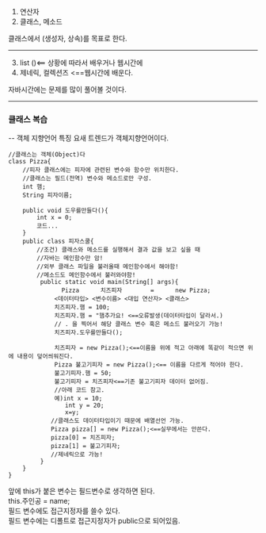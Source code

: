 1. 연산자
2. 클래스, 메소드

클래스에서 (생성자, 상속)를 목표로 한다.

---

3. list ()<== 상황에 따라서 배우거나 웹시간에
4. 제네릭, 컬렉션즈 <Spring> <==웹시간에 배운다.

자바시간에는 문제를 많이 풀어볼 것이다.

---
### 클래스 복습
-- 객체 지향언어 특징
요새 트렌드가 객체지향언어이다.
```
//클래스는 객체(Object)다
class Pizza{
    //피자 클래스에는 피자에 관련된 변수와 함수만 위치한다.
    //클래스는 필드(전역) 변수와 메소드로만 구성.
    int 햄;
    String 피자이름;

    public void 도우를만들다(){
        int x = 0;
        코드...
    }
    public class 피자스쿨{
        //조건) 클래스와 메소드를 실행해서 결과 값을 보고 싶을 때
        //자바는 메인함수만 암!
        //외부 클래스 파일을 불러올때 메인함수에서 해야함!
        //메소드도 메인함수에서 불러와야함!
         public static void main(String[] args){
               Pizza      치즈피자        =      new Pizza;
             <데이터타입> <변수이름> <대입 연산자> <클래스>
             치즈피자.햄 = 100;
             치즈피자.햄 = "햄추가요! <==오류발생(데이터타입이 달라서.)
             // . 을 찍어서 해당 클래스 변수 혹은 메소드 불러오기 가능!
             치즈피자.도우를만들다();

             치즈피자 = new Pizza();<==이름을 위에 적고 아래에 똑같이 적으면 위에 내용이 덮어씌워진다.
             Pizza 불고기피자 = new Pizza();<== 이름을 다르게 적어야 한다.
             불고기피자.햄 = 50;
             불고기피자 = 치즈피자<==기존 불고기피자 데이터 없어짐.
             //아래 코드 참고.
             예)int x = 10;
                int y = 20;
                x=y;
            //클래스도 데이터타입이기 때문에 배열선언 가능.
            Pizza pizza[] = new Pizza();<==실무에서는 안쓴다.
            pizza[0] = 치즈피자;
            pizza[1] = 불고기피자;
            //제네릭으로 가능!
         }
    }
}
```
앞에 this가 붙은 변수는 필드변수로 생각하면 된다.  
    this.주인공 = name;  
필드 변수에도 접근지정자를 쓸수 있다.  
필드 변수에는 디폴트로 접근지정자가  public으로 되어있음.